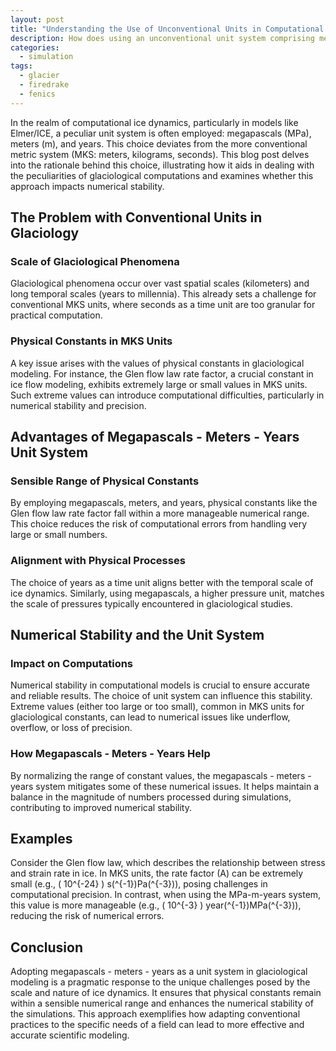 ```yaml
---
layout: post
title: "Understanding the Use of Unconventional Units in Computational Ice Dynamics: Megapascals - Meters - Years"
description: How does using an unconventional unit system comprising megapascals, meters, and years in computational ice dynamics facilitate alignment with the enormous spatial and temporal scales of glaciological phenomena and enhance the numerical stability and precision of simulations?
categories:
  - simulation
tags:
  - glacier
  - firedrake
  - fenics
---
```

In the realm of computational ice dynamics, particularly in models like Elmer/ICE, a peculiar unit system is often employed: megapascals (MPa), meters (m), and years. This choice deviates from the more conventional metric system (MKS: meters, kilograms, seconds). This blog post delves into the rationale behind this choice, illustrating how it aids in dealing with the peculiarities of glaciological computations and examines whether this approach impacts numerical stability.

## The Problem with Conventional Units in Glaciology

### Scale of Glaciological Phenomena
Glaciological phenomena occur over vast spatial scales (kilometers) and long temporal scales (years to millennia). This already sets a challenge for conventional MKS units, where seconds as a time unit are too granular for practical computation.

### Physical Constants in MKS Units
A key issue arises with the values of physical constants in glaciological modeling. For instance, the Glen flow law rate factor, a crucial constant in ice flow modeling, exhibits extremely large or small values in MKS units. Such extreme values can introduce computational difficulties, particularly in numerical stability and precision.

## Advantages of Megapascals - Meters - Years Unit System

### Sensible Range of Physical Constants
By employing megapascals, meters, and years, physical constants like the Glen flow law rate factor fall within a more manageable numerical range. This choice reduces the risk of computational errors from handling very large or small numbers.

### Alignment with Physical Processes
The choice of years as a time unit aligns better with the temporal scale of ice dynamics. Similarly, using megapascals, a higher pressure unit, matches the scale of pressures typically encountered in glaciological studies.

## Numerical Stability and the Unit System

### Impact on Computations
Numerical stability in computational models is crucial to ensure accurate and reliable results. The choice of unit system can influence this stability. Extreme values (either too large or too small), common in MKS units for glaciological constants, can lead to numerical issues like underflow, overflow, or loss of precision.

### How Megapascals - Meters - Years Help
By normalizing the range of constant values, the megapascals - meters - years system mitigates some of these numerical issues. It helps maintain a balance in the magnitude of numbers processed during simulations, contributing to improved numerical stability.

## Examples
Consider the Glen flow law, which describes the relationship between stress and strain rate in ice. In MKS units, the rate factor (A) can be extremely small (e.g., \( 10^{-24} \) s\(^{-1}\)Pa\(^{-3}\)), posing challenges in computational precision. In contrast, when using the MPa-m-years system, this value is more manageable (e.g., \( 10^{-3} \) year\(^{-1}\)MPa\(^{-3}\)), reducing the risk of numerical errors.

## Conclusion
Adopting megapascals - meters - years as a unit system in glaciological modeling is a pragmatic response to the unique challenges posed by the scale and nature of ice dynamics. It ensures that physical constants remain within a sensible numerical range and enhances the numerical stability of the simulations. This approach exemplifies how adapting conventional practices to the specific needs of a field can lead to more effective and accurate scientific modeling.
